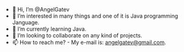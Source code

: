 - 👋 Hi, I’m @AngelGatev
- 👀 I’m interested in many things and one of it is Java programming Janguage.
- 🌱 I’m currently learning Java.
- 💞️ I’m looking to collaborate on any kind of projects.
- 📫 How to reach me? - My e-mail is: angelgatev@gmail.com.

<!---
AngelGatev/AngelGatev is a ✨ special ✨ repository because its `README.md` (this file) appears on your GitHub profile.
You can click the Preview link to take a look at your changes.
--->
